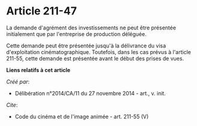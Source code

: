 # Article 211-47

La demande d'agrément des investissements ne peut être présentée initialement que par l'entreprise de production déléguée. 

Cette demande peut être présentée jusqu'à la délivrance du visa d'exploitation cinématographique. Toutefois, dans les cas
prévus à l'article 211-55, cette demande est présentée avant le début des prises de vues.

**Liens relatifs à cet article**

_Créé par_:

  - Délibération n°2014/CA/11 du 27 novembre 2014 - art., v. init.

_Cite_:

  - Code du cinéma et de l'image animée - art. 211-55 (V)

